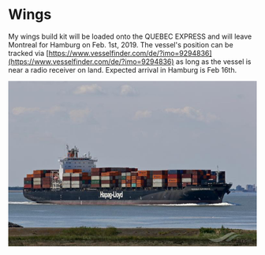 # Wings

My wings build kit will be loaded onto the QUEBEC EXPRESS and will leave Montreal for Hamburg on Feb. 1st, 2019. The vessel's position can be tracked via [https://www.vesselfinder.com/de/?imo=9294836](https://www.vesselfinder.com/de/?imo=9294836) as long as the vessel is near a radio receiver on land. Expected arrival in Hamburg is Feb 16th.

![QUEBEC EXPRESS by Hapag-Lloyd](.gitbook/assets/quebecexpress.jpeg)

